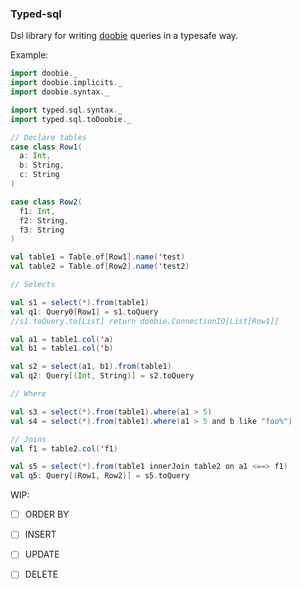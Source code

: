 ### Typed-sql

Dsl library for writing [doobie](https://github.com/tpolecat/doobie) queries in a typesafe way.

Example:
```scala
import doobie._
import doobie.implicits._
import doobie.syntax._

import typed.sql.syntax._
import typed.sql.toDoobie._

// Declare tables
case class Row1(
  a: Int,
  b: String,
  c: String
)

case class Row2(
  f1: Int,
  f2: String,
  f3: String
)

val table1 = Table.of[Row1].name('test)
val table2 = Table.of[Row2].name('test2)

// Selects

val s1 = select(*).from(table1)
val q1: Query0[Row1] = s1.toQuery
//s1.toQuery.to[List] return doobie.ConnectionIO[List[Row1]]

val a1 = table1.col('a)
val b1 = table1.col('b)

val s2 = select(a1, b1).from(table1)
val q2: Query[(Int, String)] = s2.toQuery

// Where

val s3 = select(*).from(table1).where(a1 > 5)
val s4 = select(*).from(table1).where(a1 > 5 and b like "foo%")

// Joins
val f1 = table2.col('f1)

val s5 = select(*).from(table1 innerJoin table2 on a1 <==> f1)
val q5: Query[(Row1, Row2)] = s5.toQuery
```

WIP:
- [ ] ORDER BY
- [ ] INSERT
- [ ] UPDATE
- [ ] DELETE

